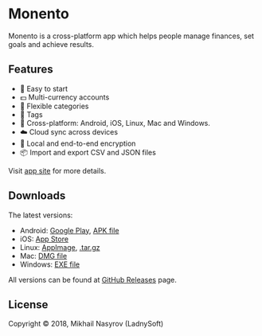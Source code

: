 # Monento

Monento is a cross-platform app which helps people manage finances, set goals and achieve results.

## Features

* 🚀 Easy to start
* 💵 Multi-currency accounts
* 🛒 Flexible categories
* 🔖 Tags
* 📱 Cross-platform: Android, iOS, Linux, Mac and Windows.
* ☁️ Cloud sync across devices
* 🔐 Local and end-to-end encryption
* 📦 Import and export CSV and JSON files

Visit [app site][app-site] for more details.


## Downloads

The latest versions:
* Android: [Google Play][google-play], [APK file][latest-release]
* iOS: [App Store][appstore-ios]
* Linux: [AppImage][latest-release], [.tar.gz][latest-release]
* Mac: [DMG file][latest-release]
* Windows: [EXE file][latest-release]

All versions can be found at [GitHub Releases][releases] page.

## License

Copyright © 2018, Mikhail Nasyrov (LadnySoft)


[app-site]: https://monento.com
[latest-release]: https://github.com/ladnysoft/monento/releases/latest
[releases]: https://github.com/ladnysoft/monento/releases
[google-play]: https://play.google.com/store/apps/details?id=com.monento.app
[appstore-ios]: https://itunes.apple.com/app/id1358591666
